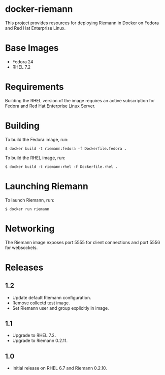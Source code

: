 # docker-riemann

This project provides resources for deploying Riemann in Docker on Fedora and
Red Hat Enterprise Linux.


# Base Images

- Fedora 24
- RHEL 7.2


# Requirements

Building the RHEL version of the image requires an active subscription for
Fedora and Red Hat Enterprise Linux Server.


# Building

To build the Fedora image, run:

```.shell
$ docker build -t riemann:fedora -f Dockerfile.fedora .
```

To build the RHEL image, run:

```.shell
$ docker build -t riemann:rhel -f Dockerfile.rhel .
```


# Launching Riemann

To launch Riemann, run:

```.shell
$ docker run riemann
```


# Networking

The Riemann image exposes port 5555 for client connections and port 5556 for
websockets.


# Releases


## 1.2

- Update default Riemann configuration.
- Remove collectd test image.
- Set Riemann user and group explicitly in image.


## 1.1

- Upgrade to RHEL 7.2.
- Upgrade to Riemann 0.2.11.


## 1.0

- Initial release on RHEL 6.7 and Riemann 0.2.10.
